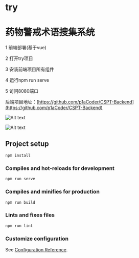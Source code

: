 # try

# 药物警戒术语搜集系统

1 前端部署(基于vue)

2 打开try项目

3 安装前端项目所有组件

4 运行npm run serve

5 访问8080端口

后端项目地址：[https://github.com/p1aCoder/CSPT-Backend](https://github.com/p1aCoder/CSPT-Backend)

![Alt text](https://github.com/p1aCoder/CSPT-Forend/blob/master/total.png)

![Alt text](https://github.com/p1aCoder/CSPT-Forend/blob/master/search.png)

## Project setup
```
npm install
```

### Compiles and hot-reloads for development
```
npm run serve
```

### Compiles and minifies for production
```
npm run build
```

### Lints and fixes files
```
npm run lint
```

### Customize configuration
See [Configuration Reference](https://cli.vuejs.org/config/).
